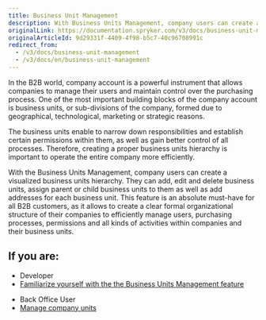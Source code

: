 ```yaml
---
title: Business Unit Management
description: With Business Units Management, company users can create a visualized business units hierarchy- add, edit and delete business units, and much more.
originalLink: https://documentation.spryker.com/v3/docs/business-unit-management
originalArticleId: 9d29331f-4409-4f98-b5c7-40c96708991c
redirect_from:
  - /v3/docs/business-unit-management
  - /v3/docs/en/business-unit-management
---
```


In the B2B world, company account is a powerful instrument that allows companies to manage their users and maintain control over the purchasing process. One of the most important building blocks of the company account is business units, or sub-divisions of the company, formed due to geographical, technological, marketing or strategic reasons.

The business units enable to narrow down responsibilities and establish certain permissions within them, as well as gain better control of all processes. Therefore, creating a proper business units hierarchy is important to operate the entire company more efficiently.

With the Business Units Management, company users can create a visualized business units hierarchy. They can add, edit and delete business units, assign parent or child business units to them as well as add addresses for each business unit. This feature is an absolute must-have for all B2B customers, as it allows to create a clear formal organizational structure of their companies to efficiently manage users, purchasing processes, permissions and all kinds of activities within companies and their business units.

## If you are:

<div class="mr-container">
    <div class="mr-list-container">
        <!-- col1 -->
        <div class="mr-col">
            <ul class="mr-list mr-list-green">
                <li class="mr-title">Developer</li>
                <li><a href="https://documentation.spryker.com/v4/docs/business-unit-management-feature-overview" class="mr-link">Familiarize yourself with the the Business Units Management feature</a></li>
             <!--   <li><a href="https://documentation.spryker.com/v4/docs/db-schema-company-account.htm#company-and-business-units" class="mr-link">Learn the database schema for Company and Business Units</a></li>
                <li><a href="https://documentation.spryker.com/v4/docs/db-schema-company-account#company-and-business-unit-addresses" class="mr-link">Learn the database schema for Company and Business Unit Addresses</a></li>-->
            </ul>
        </div>
        <!-- col2 -->
        <div class="mr-col">
            <ul class="mr-list mr-list-blue">
                <li class="mr-title"> Back Office User</li>
                <li><a href="https://documentation.spryker.com/v4/docs/managing-companies" class="mr-link">Manage company units</a></li>
            </ul>
        </div>
         </div>
</div>
